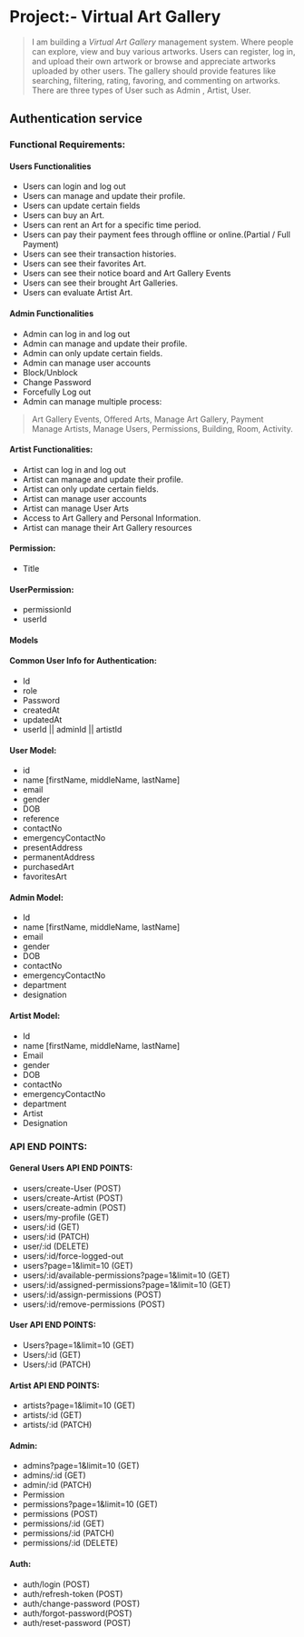 # Project:- Virtual Art Gallery

> I am building a <i>Virtual Art Gallery</i> management system. Where people can explore, view and buy various artworks. Users can register, log in, and upload their own artwork or browse and appreciate artworks uploaded by other users. The gallery should provide features like searching, filtering, rating, favoring, and commenting on artworks. There are three types of User such as Admin , Artist, User.

## Authentication service

### Functional Requirements:
#### Users Functionalities
- Users can login and log out
- Users can manage and update their profile.
- Users can update certain fields
- Users can buy an Art.
- Users can rent an Art for a specific time period.
- Users can pay their payment fees through offline or online.(Partial / Full Payment)
- Users can see their transaction histories.
- Users can see their favorites Art.
- Users can see their notice board and Art Gallery Events
- Users can see their brought Art Galleries.
- Users can evaluate Artist Art.

#### Admin Functionalities
- Admin can log in and log out
- Admin can manage and update their profile.
- Admin can only update certain fields.
- Admin can manage user accounts
- Block/Unblock
- Change Password
- Forcefully Log out
- Admin can manage multiple process:
> Art Gallery Events,
> Offered Arts,
> Manage Art Gallery,
> Payment
> Manage Artists,
> Manage Users,
> Permissions,
> Building,
> Room,
> Activity.

#### Artist Functionalities:
- Artist can log in and log out
- Artist can manage and update their profile.
- Artist can only update certain fields.
- Artist can manage user accounts
- Artist can manage User Arts
- Access to Art Gallery and Personal Information.
- Artist can manage their Art Gallery resources

#### Permission:
- Title

#### UserPermission:
- permissionId
- userId

#### Models

#### Common User Info for Authentication:
- Id
- role
- Password
- createdAt
- updatedAt
- userId || adminId || artistId

#### User Model:
- id
- name [firstName, middleName, lastName]
- email
- gender
- DOB
- reference
- contactNo
- emergencyContactNo
- presentAddress
- permanentAddress
- purchasedArt
- favoritesArt

#### Admin Model:
- Id
- name [firstName, middleName, lastName]
- email
- gender
- DOB
- contactNo
- emergencyContactNo
- department
- designation

#### Artist Model:
- Id
- name [firstName, middleName, lastName]
- Email
- gender
- DOB
- contactNo
- emergencyContactNo
- department
- Artist
- Designation

### API END POINTS:
#### General Users API END POINTS:
- users/create-User (POST)
- users/create-Artist (POST)
- users/create-admin (POST)
- users/my-profile (GET)
- users/:id (GET)
- users/:id (PATCH)
- user/:id (DELETE)
- users/:id/force-logged-out
- users?page=1&limit=10 (GET)
- users/:id/available-permissions?page=1&limit=10 (GET)
- users/:id/assigned-permissions?page=1&limit=10 (GET)
- users/:id/assign-permissions (POST)
- users/:id/remove-permissions (POST)

#### User API END POINTS:
- Users?page=1&limit=10 (GET)
- Users/:id  (GET)
- Users/:id    (PATCH)

#### Artist API END POINTS:
- artists?page=1&limit=10 (GET)
- artists/:id  (GET)
- artists/:id    (PATCH)

#### Admin:
- admins?page=1&limit=10 (GET)
- admins/:id  (GET)
- admin/:id    (PATCH)
- Permission
- permissions?page=1&limit=10 (GET)
- permissions (POST)
- permissions/:id (GET)
- permissions/:id (PATCH)
- permissions/:id (DELETE)

#### Auth:
- auth/login (POST)
- auth/refresh-token (POST)
- auth/change-password (POST)
- auth/forgot-password(POST)
- auth/reset-password (POST)